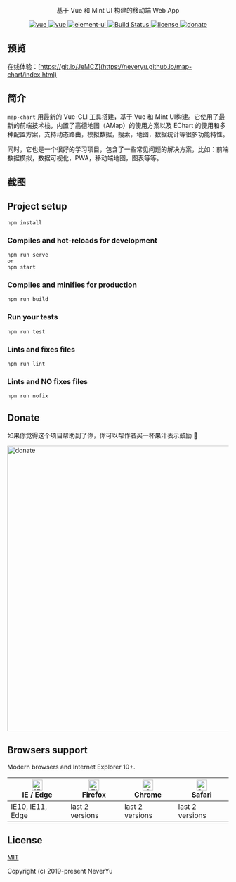 <p align="center">基于 Vue 和 Mint UI 构建的移动端 Web App</p>

<p align="center">
  <a href="https://cli.vuejs.org/" rel="nofollow" target="_blank">
    <img src="https://img.shields.io/badge/vue--cli-3.3.0-brightgreen.svg" alt="vue">
  </a>
  <a href="https://github.com/vuejs/vue" rel="nofollow" target="_blank">
    <img src="https://img.shields.io/badge/vue-2.6.10-brightgreen.svg" alt="vue">
  </a>
  <a href="http://mint-ui.github.io/" rel="nofollow" target="_blank">
    <img src="https://img.shields.io/badge/mint--ui-2.2.13-brightgreen.svg" alt="element-ui">
  </a>
  <a href="https://travis-ci.org/Neveryu/map-chart" rel="nofollow" target="_blank">
    <img src="https://travis-ci.org/Neveryu/map-chart.svg?branch=master" alt="Build Status">
  </a>
  <a href="https://github.com/Neveryu/vue-cms/blob/master/LICENSE">
    <img src="https://img.shields.io/github/license/mashape/apistatus.svg" alt="license">
  </a>
  <a href="https://neveryu.github.io/reward/index.html" target="_blank">
    <img src="https://img.shields.io/badge/%24-donate-ff69b4.svg" alt="donate">
  </a>
</p>

## 预览
在线体验：[https://git.io/JeMCZ](https://neveryu.github.io/map-chart/index.html)

## 简介
`map-chart` 用最新的 Vue-CLI 工具搭建，基于 Vue 和 Mint UI构建。它使用了最新的前端技术栈，内置了高德地图（AMap）的使用方案以及 EChart 的使用和多种配置方案，支持动态路由，模拟数据，搜索，地图，数据统计等很多功能特性。

同时，它也是一个很好的学习项目，包含了一些常见问题的解决方案，比如：前端数据模拟，数据可视化，PWA，移动端地图，图表等等。

## 截图
<!-- ![](./screenshot/screenshot-1.png) -->
<!-- ![](./screenshot/screenshot-2.png) -->

## Project setup
```
npm install
```

### Compiles and hot-reloads for development
```
npm run serve
or
npm start
```

### Compiles and minifies for production
```
npm run build
```

### Run your tests
```
npm run test
```

### Lints and fixes files
```
npm run lint
```

### Lints and NO fixes files
```
npm run nofix
```

## Donate

如果你觉得这个项目帮助到了你，你可以帮作者买一杯果汁表示鼓励 :tropical_drink:

<img src="https://neveryu.github.io/reward/wechat-alipay.png" alt="donate" width="650">


## Browsers support

Modern browsers and Internet Explorer 10+.

| [<img src="https://raw.githubusercontent.com/alrra/browser-logos/master/src/edge/edge_48x48.png" alt="IE / Edge" width="24px" height="24px" />](http://godban.github.io/browsers-support-badges/)</br>IE / Edge | [<img src="https://raw.githubusercontent.com/alrra/browser-logos/master/src/firefox/firefox_48x48.png" alt="Firefox" width="24px" height="24px" />](http://godban.github.io/browsers-support-badges/)</br>Firefox | [<img src="https://raw.githubusercontent.com/alrra/browser-logos/master/src/chrome/chrome_48x48.png" alt="Chrome" width="24px" height="24px" />](http://godban.github.io/browsers-support-badges/)</br>Chrome | [<img src="https://raw.githubusercontent.com/alrra/browser-logos/master/src/safari/safari_48x48.png" alt="Safari" width="24px" height="24px" />](http://godban.github.io/browsers-support-badges/)</br>Safari |
| --------- | --------- | --------- | --------- |
| IE10, IE11, Edge| last 2 versions| last 2 versions| last 2 versions

## License

[MIT](https://github.com/Neveryu/vue-cms/blob/master/LICENSE)

Copyright (c) 2019-present NeverYu

